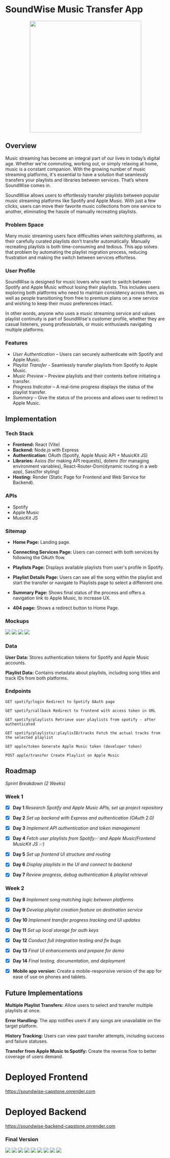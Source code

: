 # SoundWise Music Transfer App

<p align="center"><img src="./README assets/sw-logo.png" width="350"></p>

## Overview

Music streaming has become an integral part of our lives in today’s digital age. Whether we're commuting, working out, or simply relaxing at home, music is a constant companion. With the growing number of music streaming platforms, it's essential to have a solution that seamlessly transfers your playlists and libraries between services. That’s where SoundWise comes in.

SoundWise allows users to effortlessly transfer playlists between popular music streaming platforms like Spotify and Apple Music. With just a few clicks, users can move their favorite music collections from one service to another, eliminating the hassle of manually recreating playlists.

### Problem Space

Many music streaming users face difficulties when switching platforms, as their carefully curated playlists don’t transfer automatically. Manually recreating playlists is both time-consuming and tedious. This app solves that problem by automating the playlist migration process, reducing frustration and making the switch between services effortless.

### User Profile

SoundWise is designed for music lovers who want to switch between Spotify and Apple Music without losing their playlists. This includes users exploring both platforms who need to maintain consistency across them, as well as people transitioning from free to premium plans on a new service and wishing to keep their music preferences intact.

In other words, anyone who uses a music streaming service and values playlist continuity is part of SoundWise's customer profile, whether they are casual listeners, young professionals, or music enthusiasts navigating multiple platforms.

### Features

- _User Authentication_ – Users can securely authenticate with Spotify and Apple Music.
- _Playlist Transfer_ - Seamlessly transfer playlists from Spotify to Apple Music.
- _Music Preview_ – Preview playlists and their contents before initiating a transfer.
- _Progress Indicator_ – A real-time progress displays the status of the playlist transfer.
- _Summary_ – Give the status of the process and allows user to redirect to Apple Music.

## Implementation

### Tech Stack

- **Frontend:** React (Vite)
- **Backend:** Node.js with Express
- **Authentication:** OAuth (Spotify, Apple Music API + MusicKit JS)
- **Libraries:** Axios (for making API requests), dotenv (for managing environment variables), React-Router-Dom(dynamic routing in a web app), Sass(for styling)
- **Hosting:** Render (Static Page for Frontend and Web Service for Backend).

### APIs

- Spotify
- Apple Music
- MusicKit JS

### Sitemap

- **Home Page:** Landing page.

- **Connecting Services Page:** Users can connect with both services by following the OAuth flow.

- **Playlists Page:** Displays available playlists from user's profile in Spotify.

- **Playlist Details Page:** Users can see all the song within the playlist and start the transfer or navigate to Playlists page to select a diffenrent one.

- **Summary Page:** Shows final status of the process and offers a navigation link to Apple Music, to increase UX.

- **404 page:** Shows a redirect button to Home Page.

### Mockups

<img src="./README assets/SoundWise_Homepage.png">
<img src="./README assets/SoundWise_Auth.png">
<img src="./README assets/SoundWise_preview.png">
<img src="./README assets/SoundWise_Transfer.png">


### Data

**User Data:** Stores authentication tokens for Spotify and Apple Music accounts.

**Playlist Data:** Contains metadata about playlists, including song titles and track IDs from both platforms.

### Endpoints

    GET spotify/login Redirect to Spotify OAuth page

    GET spotify/callback Redirect to frontend with access token in URL

    GET spotify/playlists Retrieve user playlists from spotify - after authenticated

    GET spotify/playlists/:playlisID/tracks Fetch the actual tracks from the selected playlist

    GET apple/token Generate Apple Music token (developer token)

    POST apple/transfer Create Playlist on Apple Music 


## Roadmap

_Sprint Breakdown (2 Weeks)_

### Week 1

- [x] **Day 1** _Research Spotify and Apple Music APIs, set up project repository_

- [x] **Day 2** _Set up backend with Express and authentication (OAuth 2.0)_

- [x] **Day 3** _Implement API authentication and token management_

- [x] **Day 4** _Fetch user playlists from Spotify✅ and Apple Music(Frontend MusicKit JS ✅)_

- [x] **Day 5** _Set up frontend UI structure and routing_

- [x] **Day 6** _Display playlists in the UI and connect to backend_

- [x] **Day 7** _Review progress, debug authentication & playlist retrieval_

### Week 2

- [x] **Day 8** _Implement song matching logic between platforms_

- [x] **Day 9** _Develop playlist creation feature on destination service_

- [x] **Day 10** _Implement transfer progress tracking and UI updates_

- [x] **Day 11** _Set up local storage for auth keys_

- [x] **Day 12** _Conduct full integration testing and fix bugs_

- [x] **Day 13** _Final UI enhancements and prepare for demo_

- [x] **Day 14** _Final testing, documentation, and deployment_

- [x] **Mobile app version:** Create a mobile-responsive version of the app for ease of use on phones and tablets.

## Future Implementations

**Multiple Playlist Transfers:** Allow users to select and transfer multiple playlists at once.

**Error Handling:** The app notifies users if any songs are unavailable on the target platform.

**History Tracking:** Users can view past transfer attempts, including success and failure statuses.

**Transfer from Apple Music to Spotify:** Create the reverse flow to better coverage of users demand.

# Deployed Frontend
https://soundwise-capstone.onrender.com

# Deployed Backend
https://soundwise-backend-capstone.onrender.com

### Final Version

<img src="./README assets/soundwise-home.png">
<img src="./README assets/soundwise-auth.png">
<img src="./README assets/soundwise-spotify.png">
<img src="./README assets/soundwise-spotify-connected.png">
<img src="./README assets/soundwise-apple.png">
<img src="./README assets/soundwise-playlists.png">
<img src="./README assets/soundwise-transfering.png">
<img src="./README assets/soundwise-complete.png">
<img src="./README assets/soundwise-apple-complete.png">
